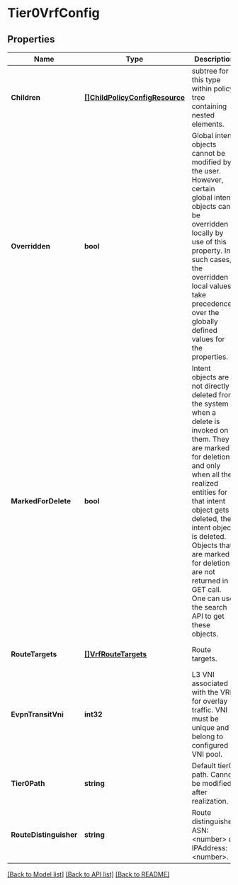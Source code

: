 # Tier0VrfConfig

## Properties
Name | Type | Description | Notes
------------ | ------------- | ------------- | -------------
**Children** | [**[]ChildPolicyConfigResource**](ChildPolicyConfigResource.md) | subtree for this type within policy tree containing nested elements.  | [optional] [default to null]
**Overridden** | **bool** | Global intent objects cannot be modified by the user. However, certain global intent objects can be overridden locally by use of this property. In such cases, the overridden local values take precedence over the globally defined values for the properties.  | [optional] [default to false]
**MarkedForDelete** | **bool** | Intent objects are not directly deleted from the system when a delete is invoked on them. They are marked for deletion and only when all the realized entities for that intent object gets deleted, the intent object is deleted. Objects that are marked for deletion are not returned in GET call. One can use the search API to get these objects.  | [optional] [default to false]
**RouteTargets** | [**[]VrfRouteTargets**](VrfRouteTargets.md) | Route targets. | [optional] [default to null]
**EvpnTransitVni** | **int32** | L3 VNI associated with the VRF for overlay traffic. VNI must be unique and belong to configured VNI pool.  | [optional] [default to null]
**Tier0Path** | **string** | Default tier0 path. Cannot be modified after realization.  | [default to null]
**RouteDistinguisher** | **string** | Route distinguisher. ASN:&lt;number&gt; or IPAddress:&lt;number&gt;. | [optional] [default to null]

[[Back to Model list]](../README.md#documentation-for-models) [[Back to API list]](../README.md#documentation-for-api-endpoints) [[Back to README]](../README.md)

